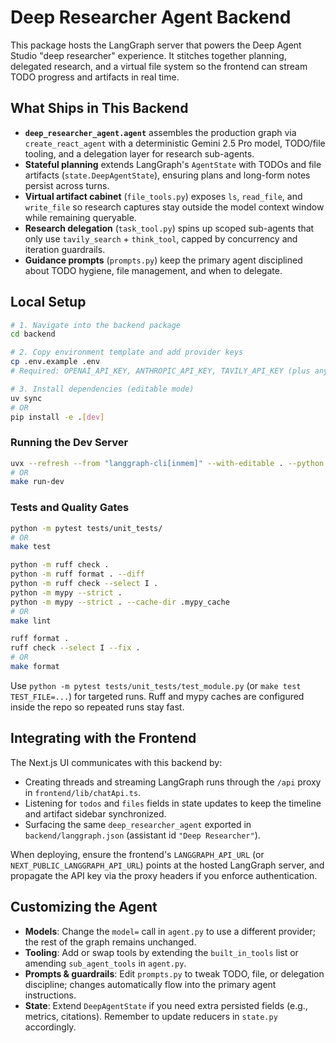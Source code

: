 # Deep Researcher Agent Backend

This package hosts the LangGraph server that powers the Deep Agent Studio "deep researcher" experience. It stitches together planning, delegated research, and a virtual file system so the frontend can stream TODO progress and artifacts in real time.

## What Ships in This Backend

- **`deep_researcher_agent.agent`** assembles the production graph via `create_react_agent` with a deterministic Gemini 2.5 Pro model, TODO/file tooling, and a delegation layer for research sub-agents.
- **Stateful planning** extends LangGraph's `AgentState` with TODOs and file artifacts (`state.DeepAgentState`), ensuring plans and long-form notes persist across turns.
- **Virtual artifact cabinet** (`file_tools.py`) exposes `ls`, `read_file`, and `write_file` so research captures stay outside the model context window while remaining queryable.
- **Research delegation** (`task_tool.py`) spins up scoped sub-agents that only use `tavily_search` + `think_tool`, capped by concurrency and iteration guardrails.
- **Guidance prompts** (`prompts.py`) keep the primary agent disciplined about TODO hygiene, file management, and when to delegate.

## Local Setup

```bash
# 1. Navigate into the backend package
cd backend

# 2. Copy environment template and add provider keys
cp .env.example .env
# Required: OPENAI_API_KEY, ANTHROPIC_API_KEY, TAVILY_API_KEY (plus any others you enable)

# 3. Install dependencies (editable mode)
uv sync
# OR
pip install -e .[dev]
```

### Running the Dev Server

```bash
uvx --refresh --from "langgraph-cli[inmem]" --with-editable . --python 3.11 langgraph dev --allow-blocking
# OR
make run-dev
```

### Tests and Quality Gates

```bash
python -m pytest tests/unit_tests/
# OR
make test
```

```bash
python -m ruff check .
python -m ruff format . --diff
python -m ruff check --select I .
python -m mypy --strict .
python -m mypy --strict . --cache-dir .mypy_cache
# OR
make lint
```

```bash
ruff format .
ruff check --select I --fix .
# OR
make format
```

Use `python -m pytest tests/unit_tests/test_module.py` (or `make test TEST_FILE=...`) for targeted runs. Ruff and mypy caches are configured inside the repo so repeated runs stay fast.

## Integrating with the Frontend

The Next.js UI communicates with this backend by:

- Creating threads and streaming LangGraph runs through the `/api` proxy in `frontend/lib/chatApi.ts`.
- Listening for `todos` and `files` fields in state updates to keep the timeline and artifact sidebar synchronized.
- Surfacing the same `deep_researcher_agent` exported in `backend/langgraph.json` (assistant id `"Deep Researcher"`).

When deploying, ensure the frontend's `LANGGRAPH_API_URL` (or `NEXT_PUBLIC_LANGGRAPH_API_URL`) points at the hosted LangGraph server, and propagate the API key via the proxy headers if you enforce authentication.

## Customizing the Agent

- **Models**: Change the `model=` call in `agent.py` to use a different provider; the rest of the graph remains unchanged.
- **Tooling**: Add or swap tools by extending the `built_in_tools` list or amending `sub_agent_tools` in `agent.py`.
- **Prompts & guardrails**: Edit `prompts.py` to tweak TODO, file, or delegation discipline; changes automatically flow into the primary agent instructions.
- **State**: Extend `DeepAgentState` if you need extra persisted fields (e.g., metrics, citations). Remember to update reducers in `state.py` accordingly.
